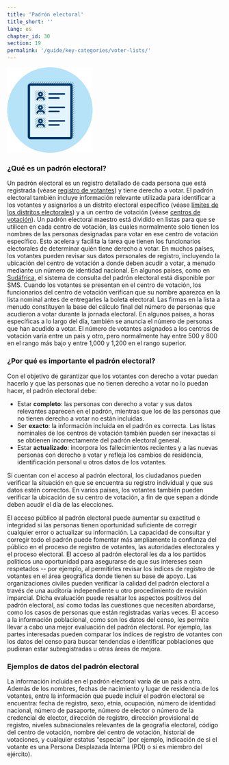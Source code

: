 ```yaml
---
title: 'Padrón electoral'
title_short: ''
lang: es
chapter_id: 30
section: 19
permalink: '/guide/key-categories/voter-lists/'
---
```


![Padrón electoral](/assets/images/inventory/categories/voter-lists.png)

### ¿Qué es un padrón electoral?

Un padrón electoral es un registro detallado de cada persona que está registrada (véase [registro de votantes](/es/guide/key-categories/voter-registration/)) y tiene derecho a votar. El padrón electoral también incluye información relevante utilizada para identificar a los votantes y asignarlos a un distrito electoral específico (véase [límites de los distritos electorales](/es/guide/key-categories/electoral-boundaries/)) y a un centro de votación (véase [centros de votación](/es/guide/key-categories/polling-stations/)). Un padrón electoral maestro está dividido en listas para que se utilicen en cada centro de votación, las cuales normalmente solo tienen los nombres de las personas designadas para votar en ese centro de votación específico. Esto acelera y facilita la tarea que tienen los funcionarios electorales de determinar quién tiene derecho a votar. En muchos países, los votantes pueden revisar sus datos personales de registro, incluyendo la ubicación del centro de votación a donde deben acudir a votar, a menudo mediante un número de identidad nacional. En algunos países, como en [Sudáfrica](https://www.elections.org.za/content/For-voters/My-voter-registration-details/), el sistema de consulta del padrón electoral está disponible por SMS. Cuando los votantes se presentan en el centro de votación, los funcionarios del centro de votación verifican que su nombre aparezca en la lista nominal antes de entregarles la boleta electoral. Las firmas en la lista a menudo constituyen la base del cálculo final del número de personas que acudieron a votar durante la jornada electoral. En algunos países, a horas específicas a lo largo del día, también se anuncia el número de personas que han acudido a votar. El número de votantes asignados a los centros de votación varía entre un país y otro, pero normalmente hay entre 500 y 800 en el rango más bajo y entre 1,000 y 1,200 en el rango superior.

### ¿Por qué es importante el padrón electoral?

Con el objetivo de garantizar que los votantes con derecho a votar puedan hacerlo y que las personas que no tienen derecho a votar no lo puedan hacer, el padrón electoral debe:

- Estar **completo**: las personas con derecho a votar y sus datos relevantes aparecen en el padrón, mientras que los de las personas que no tienen derecho a votar no están incluidas.
- Ser **exacto**: la información incluida en el padrón es correcta. Las listas nominales de los centros de votación también pueden ser inexactas si se obtienen incorrectamente del padrón electoral general.
- Estar **actualizado**: incorpora los fallecimientos recientes y a las nuevas personas con derecho a votar y refleja los cambios de residencia, identificación personal u otros datos de los votantes.

Si cuentan con el acceso al padrón electoral, los ciudadanos pueden verificar la situación en que se encuentra su registro individual y que sus datos estén correctos. En varios países, los votantes también pueden verificar la ubicación de su centro de votación, a fin de que sepan a dónde deben acudir el día de las elecciones.

El acceso público al padrón electoral puede aumentar su exactitud e integridad si las personas tienen oportunidad suficiente de corregir cualquier error o actualizar su información. La capacidad de consultar y corregir todo el padrón puede fomentar más ampliamente la confianza del público en el proceso de registro de votantes, las autoridades electorales y el proceso electoral. El acceso al padrón electoral les da a los partidos políticos una oportunidad para asegurarse de que sus intereses sean respetados -- por ejemplo, al permitirles revisar los índices de registro de votantes en el área geográfica donde tienen su base de apoyo. Las organizaciones civiles pueden verificar la calidad del padrón electoral a través de una auditoría independiente u otro procedimiento de revisión imparcial. Dicha evaluación puede resaltar los aspectos positivos del padrón electoral, así como todas las cuestiones que necesiten abordarse, como los casos de personas que están registradas varias veces. El acceso a la información poblacional, como son los datos del censo, les permite llevar a cabo una mejor evaluación del padrón electoral. Por ejemplo, las partes interesadas pueden comparar los índices de registro de votantes con los datos del censo para buscar tendencias e identificar poblaciones que pudieran estar subregistradas u otras áreas de mejora.

### Ejemplos de datos del padrón electoral

La información incluida en el padrón electoral varía de un país a otro. Además de los nombres, fechas de nacimiento y lugar de residencia de los votantes, entre la información que puede incluir el padrón electoral se encuentra: fecha de registro, sexo, etnia, ocupación, número de identidad nacional, número de pasaporte, número de elector o número de la credencial de elector, dirección de registro, dirección provisional de registro, niveles subnacionales relevantes de la geografía electoral, código del centro de votación, nombre del centro de votación, historial de votaciones, y cualquier estatus "especial" (por ejemplo, indicación de si el votante es una Persona Desplazada Interna (PDI) o si es miembro del ejército).
